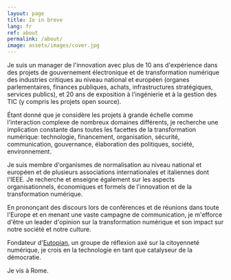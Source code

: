 ```yaml
---
layout: page
title: Io in breve
lang: fr
ref: about
permalink: /about/
image: assets/images/cover.jpg
---
```


Je suis un manager de l'innovation avec plus de 10 ans d'expérience dans des projets de gouvernement électronique et de transformation numérique des industries critiques au niveau national et européen (organes parlementaires, finances publiques, achats, infrastructures stratégiques, services publics), et 20 ans de exposition à l'ingénierie et à la gestion des TIC (y compris les projets open source).

Étant donné que je considère les projets à grande échelle comme l'interaction complexe de nombreux domaines différents, je recherche une implication constante dans toutes les facettes de la transformation numérique: technologie, financement, organisation, sécurité, communication, gouvernance, élaboration des politiques, société, environnement.

Je suis membre d'organismes de normalisation au niveau national et européen et de plusieurs associations internationales et italiennes dont l'IEEE. Je recherche et enseigne également sur les aspects organisationnels, économiques et formels de l'innovation et de la transformation numérique.

En prononçant des discours lors de conférences et de réunions dans toute l'Europe et en menant une vaste campagne de communication, je m'efforce d'être un leader d'opinion sur la transformation numérique et son impact sur notre société et notre culture.

Fondateur d'<a href="https://eutopian.eu" target="_blank">Eutopian</a>, un groupe de réflexion axé sur la citoyenneté numérique, je crois en la technologie en tant que catalyseur de la démocratie.

Je vis à Rome.
